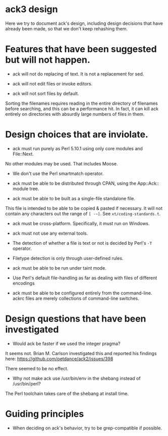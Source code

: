 # ack3 design

Here we try to document ack's design, including design decisions
that have already been made, so that we don't keep rehashing them.

# Features that have been suggested but will not happen.

* ack will not do replacing of text.  It is not a replacement for sed.

* ack will not edit files or invoke editors.

* ack will not sort files by default.

Sorting the filenames requires reading in the entire directory of
filenames before searching, and this can be a performance hit.  In fact,
it can kill ack entirely on directories with absurdly large numbers of
files in them.

# Design choices that are inviolate.

* ack must run purely as Perl 5.10.1 using only core modules and File::Next.

No other modules may be used.  That includes Moose.

* We don't use the Perl smartmatch operator.

* ack must be able to be distributed through CPAN, using the App::Ack:: module tree.

* ack must be able to be built as a single-file standalone file.

This file is intended to be able to be copied & pasted if necessary.
It will not contain any characters out the range of `[ -~]`.
See `xt/coding-standards.t`.

* ack must be cross-platform.  Specifically, it must run on Windows.

* ack must not use any external tools.

* The detection of whether a file is text or not is decided by Perl's `-T` operator.

* Filetype detection is only through user-defined rules.

* ack must be able to be run under taint mode.

* Use Perl's default file-handling as far as dealing with files of
different encodings

* ack must be able to be configured entirely from the command-line.
ackrc files are merely collections of command-line switches.


# Design questions that have been investigated

* Would ack be faster if we used the integer pragma?

It seems not.  Brian M. Carlson investigated this and reported his
findings here: https://github.com/petdance/ack2/issues/398

There seemed to be no effect.

* Why not make ack use /usr/bin/env in the shebang instead of /usr/bin/perl?

The Perl toolchain takes care of the shebang at install time.

# Guiding principles

* When deciding on ack's behavior, try to be grep-compatible if possible.
